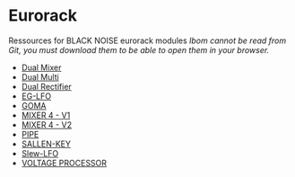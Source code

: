 # Eurorack
Ressources for BLACK NOISE eurorack modules
*Ibom cannot be read from Git, you must download them to be able to open them in your browser.*

* [Dual Mixer](https://github.com/BlackNoiseModular/Eurorack/tree/main/Dual%20Mixer/Manual)
* [Dual Multi](https://github.com/BlackNoiseModular/Eurorack/tree/main/Dual%20Multi)
* [Dual Rectifier](https://github.com/BlackNoiseModular/Eurorack/tree/main/Dual%20Rectifier)
* [EG-LFO](https://github.com/BlackNoiseModular/Eurorack/tree/main/EG-LFO)
* [GOMA](https://github.com/BlackNoiseModular/Eurorack/tree/main/GOMA)
* [MIXER 4 - V1](https://github.com/BlackNoiseModular/Eurorack/tree/main/MIXER%204/V1)
* [MIXER 4 - V2](https://github.com/BlackNoiseModular/Eurorack/tree/main/MIXER%204/V2)
* [PIPE](https://github.com/BlackNoiseModular/Eurorack/tree/main/PIPE)
* [SALLEN-KEY](https://github.com/BlackNoiseModular/Eurorack/tree/main/SALLEN-KEY)
* [Slew-LFO](https://github.com/BlackNoiseModular/Eurorack/tree/main/Slew-LFO)
* [VOLTAGE PROCESSOR](https://github.com/BlackNoiseModular/Eurorack/tree/main/VOLTAGE%20PROCESSOR)
